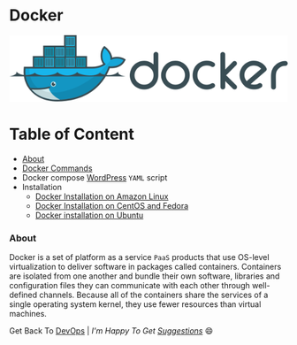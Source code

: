 # Docker

![Docker Engine](img/Docker_logo.png)

Table of Content
================
<!--ts-->
* [About](#about)
* [Docker Commands](./Docker-commands.md)
* Docker compose [WordPress](./wordpress/) `YAML` script
* Installation
  * [Docker Installation on Amazon Linux](installation/install_docker_on_Amazon_linux.md)
  * [Docker Installation on CentOS and Fedora](installation/install_docker_on_centos_fedora)
  * [Docker installation on Ubuntu](installation/install_docker_on_ubuntu.md)

<!--te-->
<a name="about"></a>

### About

Docker is a set of platform as a service `PaaS` products that use OS-level virtualization to deliver software in packages called containers. Containers are isolated from one another and bundle their own software, libraries and configuration files they can communicate with each other through well-defined channels. Because all of the containers share the services of a single operating system kernel, they use fewer resources than virtual machines.

Get Back To [DevOps](../../../) | _I'm Happy To Get [Suggestions](https://forms.gle/UPiN8UrHikj9UR5UA)_ :smile:
